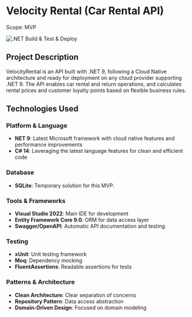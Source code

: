 # Velocity Rental (Car Rental API)
Scope: MVP

![.NET Build & Test & Deploy](https://github.com/bgaprogrammer/velocityrental/actions/workflows/dotnet.yml/badge.svg)

## Project Description
VelocityRental is an API built with .NET 9, following a Cloud Native architecture and ready for deployment on any cloud provider supporting .NET 9.
The API enables car rental and return operations, and calculates rental prices and customer loyalty points based on flexible business rules.

## Technologies Used

### Platform & Language
- **NET 9**: Latest Microsoft framework with cloud native features and performance improvements
- **C# 14**: Leveraging the latest language features for clean and efficient code

### Database
- **SQLite**: Temporary solution for this MVP.

### Tools & Frameworks
- **Visual Studio 2022**: Main IDE for development
- **Entity Framework Core 9.0**: ORM for data access layer
- **Swagger/OpenAPI**: Automatic API documentation and testing

### Testing
- **xUnit**: Unit testing framework
- **Moq**: Dependency mocking
- **FluentAssertions**: Readable assertions for tests

### Patterns & Architecture
- **Clean Architecture**: Clear separation of concerns
- **Repository Pattern**: Data access abstraction
- **Domain-Driven Design**: Focused on domain modeling
